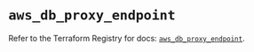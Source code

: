 # `aws_db_proxy_endpoint`

Refer to the Terraform Registry for docs: [`aws_db_proxy_endpoint`](https://registry.terraform.io/providers/hashicorp/aws/6.8.0/docs/resources/db_proxy_endpoint).
